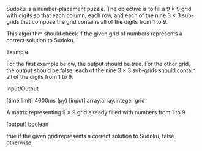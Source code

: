 Sudoku is a number-placement puzzle. The objective is to fill a 9 × 9 grid with digits so that each column, each row, and each of the nine 3 × 3 sub-grids that compose the grid contains all of the digits from 1 to 9.

This algorithm should check if the given grid of numbers represents a correct solution to Sudoku.

Example

For the first example below, the output should be true. For the other grid, the output should be false: each of the nine 3 × 3 sub-grids should contain all of the digits from 1 to 9.



Input/Output

[time limit] 4000ms (py)
[input] array.array.integer grid

A matrix representing 9 × 9 grid already filled with numbers from 1 to 9.

[output] boolean

true if the given grid represents a correct solution to Sudoku, false otherwise.
